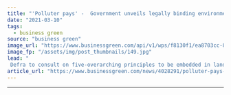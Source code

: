 ```yaml
---
title: "'Polluter pays' -  Government unveils legally binding environmental principles to guide future policies"
date: "2021-03-10"
tags: 
  - business green
source: "business green"
image_url: "https://www.businessgreen.com/api/v1/wps/f8130f1/ea8703cc-8d0c-41bb-beb8-13ae1cde80f8/4/GP1STVGL-Web-size-185x114.jpg"
image_fp: "/assets/img/post_thumbnails/149.jpg"
lead: "
 Defra to consult on five-overarching principles to be embedded in landmark Environment Bill, as campaigners warn welcome new approach needs to be embedded right across government ..."
article_url: "https://www.businessgreen.com/news/4028291/polluter-pays-government-unveils-legally-binding-environmental-principles-guide-future-policies"
---
```


---
